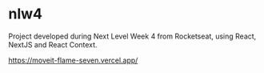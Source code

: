 # nlw4
Project developed during Next Level Week 4 from Rocketseat, using React, NextJS and React Context.


https://moveit-flame-seven.vercel.app/
